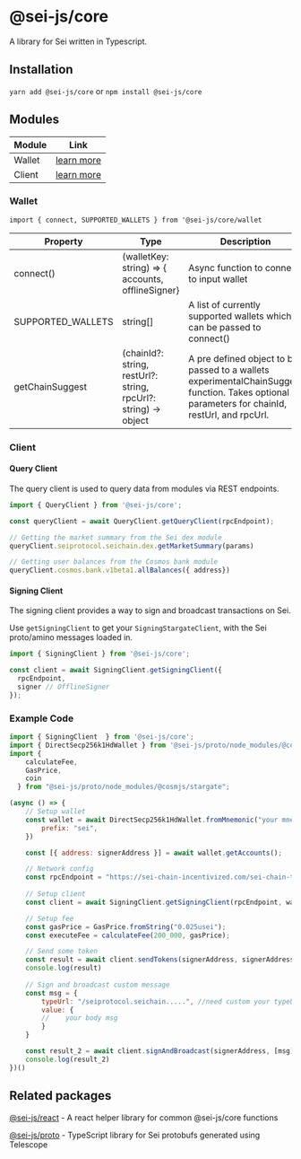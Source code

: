 # @sei-js/core
A library for Sei written in Typescript.

## Installation
```yarn add @sei-js/core``` or ```npm install @sei-js/core```

## Modules
| Module | Link                  |
|--------|-----------------------|
| Wallet | [learn more](#wallet) |
| Client | [learn more](#client) |

### Wallet
```import { connect, SUPPORTED_WALLETS } from '@sei-js/core/wallet```

| Property          | Type                                                            | Description                                                                                                                                   |
|-------------------|-----------------------------------------------------------------|-----------------------------------------------------------------------------------------------------------------------------------------------|
| connect()         | (walletKey: string) => { accounts, offlineSigner}               | Async function to connect to input wallet                                                                                                     |
| SUPPORTED_WALLETS | string[]                                                        | A list of currently supported wallets which can be passed to connect()                                                                        |
| getChainSuggest   | (chainId?: string, restUrl?: string, rpcUrl?: string) -> object | A pre defined object to be passed to a wallets experimentalChainSuggest function. Takes optional parameters for chainId, restUrl, and rpcUrl. |

### Client
#### Query Client
The query client is used to query data from modules via REST endpoints.

```javascript
import { QueryClient } from '@sei-js/core';

const queryClient = await QueryClient.getQueryClient(rpcEndpoint);

// Getting the market summary from the Sei dex module
queryClient.seiprotocol.seichain.dex.getMarketSummary(params)

// Getting user balances from the Cosmos bank module
queryClient.cosmos.bank.v1beta1.allBalances({ address})
```

#### Signing Client
The signing client provides a way to sign and broadcast transactions on Sei.

Use `getSigningClient` to get your `SigningStargateClient`, with the Sei proto/amino messages loaded in.

```javascript
import { SigningClient } from '@sei-js/core';

const client = await SigningClient.getSigningClient({
  rpcEndpoint,
  signer // OfflineSigner
});
```

### Example Code
```javascript
import { SigningClient  } from '@sei-js/core';
import { DirectSecp256k1HdWallet } from '@sei-js/proto/node_modules/@cosmjs/proto-signing';
import {
    calculateFee,
    GasPrice,
    coin
  } from "@sei-js/proto/node_modules/@cosmjs/stargate";

(async () => {
    // Setup wallet
    const wallet = await DirectSecp256k1HdWallet.fromMnemonic("your mnemonic", {
        prefix: "sei",
    })

    const [{ address: signerAddress }] = await wallet.getAccounts();

    // Network config
    const rpcEndpoint = "https://sei-chain-incentivized.com/sei-chain-tm/";
    
    // Setup client
    const client = await SigningClient.getSigningClient(rpcEndpoint, wallet);

    // Setup fee
    const gasPrice = GasPrice.fromString("0.025usei"); 
    const executeFee = calculateFee(200_000, gasPrice);

    // Send some token
    const result = await client.sendTokens(signerAddress, signerAddress, [coin("1000","usei")], executeFee)
    console.log(result)
   
    // Sign and broadcast custom message
    const msg = {
        typeUrl: "/seiprotocol.seichain.....", //need custom your typeUrl on seiprotocol and body
        value: {
        //    your body msg
        }
    }

    const result_2 = await client.signAndBroadcast(signerAddress, [msg], executeFee)
    console.log(result_2)
})()
```

## Related packages
[@sei-js/react](https://www.npmjs.com/package/@sei-js/react) - A react helper library for common @sei-js/core functions

[@sei-js/proto](https://www.npmjs.com/package/@sei-js/proto) - TypeScript library for Sei protobufs generated using Telescope
